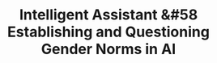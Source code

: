 ---
layout: post
title: Intelligent Assistant &#58 Establishing and Questioning Gender Norms in AI
---